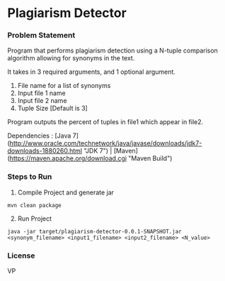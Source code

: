 # Plagiarism Detector

### Problem Statement

 Program that performs plagiarism detection using a N-tuple comparison algorithm allowing for synonyms in the text.

 It takes in 3 required arguments, and 1 optional argument.

 1. File name for a list of synonyms
 2. Input file 1 name
 3. Input file 2 name
 4. Tuple Size [Default is 3]

 Program outputs the percent of tuples in file1 which appear in file2.

Dependencies : [Java 7] (http://www.oracle.com/technetwork/java/javase/downloads/jdk7-downloads-1880260.html "JDK 7") | [Maven] (https://maven.apache.org/download.cgi "Maven Build")

### Steps to Run

1) Compile Project and generate jar
```
mvn clean package
```

2) Run Project
```
java -jar target/plagiarism-detector-0.0.1-SNAPSHOT.jar <synonym_filename> <input1_filename> <input2_filename> <N_value>
```

### License

VP

